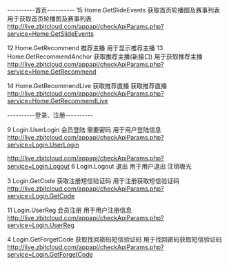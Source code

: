 



----------首页----------
15	Home.GetSlideEvents	获取首页轮播图及赛事列表	用于获取首页轮播图及赛事列表
http://live.zbitcloud.com/appapi/checkApiParams.php?service=Home.GetSlideEvents


12	Home.GetRecommend	推荐主播	用于显示推荐主播
13	Home.GetRecommendAnchor	获取推荐主播(新接口)	用于获取推荐主播
http://live.zbitcloud.com/appapi/checkApiParams.php?service=Home.GetRecommend


14	Home.GetRecommendLive	获取推荐直播	获取推荐直播
http://live.zbitcloud.com/appapi/checkApiParams.php?service=Home.GetRecommendLive



----------登录、注册----------

9	Login.UserLogin	会员登陆 需要密码	用于用户登陆信息
http://live.zbitcloud.com/appapi/checkApiParams.php?service=Login.UserLogin

http://live.zbitcloud.com/appapi/checkApiParams.php?service=Login.Logout
6	Login.Logout	退出	用于用户退出 注销极光


3	Login.GetCode	获取注册短信验证码	用于注册获取短信验证码
http://live.zbitcloud.com/appapi/checkApiParams.php?service=Login.GetCode

11	Login.UserReg	会员注册	用于用户注册信息
http://live.zbitcloud.com/appapi/checkApiParams.php?service=Login.UserReg


4	Login.GetForgetCode	获取找回密码短信验证码	用于找回密码获取短信验证码
http://live.zbitcloud.com/appapi/checkApiParams.php?service=Login.GetForgetCode


